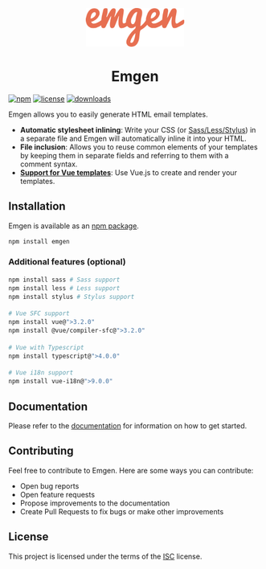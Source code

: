<p align="center">
  <img src="https://github.com/jonataw/emgen/blob/HEAD/docs/logo.png" width="196"  />
  <h1 align="center">Emgen</h1>
</p>

[![npm](https://img.shields.io/npm/v/emgen.svg)](https://www.npmjs.com/package/emgen)
[![license](https://img.shields.io/npm/l/emgen.svg)](https://github.com/jonataw/emgen/blob/HEAD/LICENSE)
[![downloads](https://img.shields.io/npm/dt/emgen)](https://www.npmjs.com/package/emgen)

Emgen allows you to easily generate HTML email templates.

- **Automatic stylesheet inlining**: Write your CSS (or [Sass/Less/Stylus](https://jonataw.github.io/emgen/css-preprocessors)) in a separate file and Emgen will automatically inline it into your HTML.
- **File inclusion**: Allows you to reuse common elements of your templates by keeping them in separate fields and referring to them with a comment syntax.
- [**Support for Vue templates**](https://jonataw.github.io/emgen/usage-vue): Use Vue.js to create and render your templates.

## Installation

Emgen is available as an [npm package](https://www.npmjs.com/package/emgen).

```bash
npm install emgen
```

### Additional features (optional)

```bash
npm install sass # Sass support
npm install less # Less support
npm install stylus # Stylus support

# Vue SFC support
npm install vue@">3.2.0"
npm install @vue/compiler-sfc@">3.2.0"

# Vue with Typescript
npm install typescript@">4.0.0"

# Vue i18n support
npm install vue-i18n@">9.0.0"
```

## Documentation

Please refer to the [documentation](https://jonataw.github.io/emgen) for information on how to get started.

## Contributing

Feel free to contribute to Emgen. Here are some ways you can contribute:

- Open bug reports
- Open feature requests
- Propose improvements to the documentation
- Create Pull Requests to fix bugs or make other improvements

## License

This project is licensed under the terms of the [ISC](https://www.npmjs.com/package/emgen) license.
